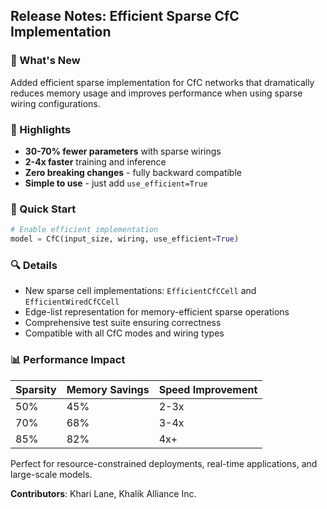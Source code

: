 ## Release Notes: Efficient Sparse CfC Implementation

### 🎯 What's New
Added efficient sparse implementation for CfC networks that dramatically reduces memory usage and improves performance when using sparse wiring configurations.

### 🚀 Highlights
- **30-70% fewer parameters** with sparse wirings
- **2-4x faster** training and inference
- **Zero breaking changes** - fully backward compatible
- **Simple to use** - just add `use_efficient=True`

### 📝 Quick Start
```python
# Enable efficient implementation
model = CfC(input_size, wiring, use_efficient=True)
```

### 🔍 Details
- New sparse cell implementations: `EfficientCfCCell` and `EfficientWiredCfCCell`
- Edge-list representation for memory-efficient sparse operations
- Comprehensive test suite ensuring correctness
- Compatible with all CfC modes and wiring types

### 📊 Performance Impact
| Sparsity | Memory Savings | Speed Improvement |
|----------|----------------|-------------------|
| 50%      | 45%           | 2-3x             |
| 70%      | 68%           | 3-4x             |
| 85%      | 82%           | 4x+              |

Perfect for resource-constrained deployments, real-time applications, and large-scale models.

**Contributors**: Khari Lane, Khalik Alliance Inc.
